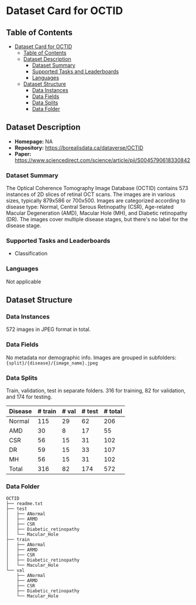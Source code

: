 # Dataset Card for OCTID

## Table of Contents
- [Dataset Card for OCTID](#dataset-card-for-octid)
  - [Table of Contents](#table-of-contents)
  - [Dataset Description](#dataset-description)
    - [Dataset Summary](#dataset-summary)
    - [Supported Tasks and Leaderboards](#supported-tasks-and-leaderboards)
    - [Languages](#languages)
  - [Dataset Structure](#dataset-structure)
    - [Data Instances](#data-instances)
    - [Data Fields](#data-fields)
    - [Data Splits](#data-splits)
    - [Data Folder](#data-folder)

## Dataset Description

- **Homepage:** NA
- **Repository:** https://borealisdata.ca/dataverse/OCTID
- **Paper:** https://www.sciencedirect.com/science/article/pii/S0045790618330842

### Dataset Summary

The Optical Coherence Tomography Image Database (OCTID) contains 573 instances of 2D slices of retinal OCT scans. The images are in various sizes, typically 879x586 or 700x500. Images are categorized according to disease type: Normal, Central Serous Retinopathy (CSR), Age-related Macular Degeneration (AMD), Macular Hole (MH), and Diabetic retinopathy (DR). The images cover multiple disease stages, but there's no label for the disease stage.

### Supported Tasks and Leaderboards

- Classification

### Languages

Not applicable

## Dataset Structure

### Data Instances

572 images in JPEG format in total.

### Data Fields

No metadata nor demographic info. Images are grouped in subfolders: `{split}/{disease}/{image_name}.jpeg`

### Data Splits

Train, validation, test in separate folders. 316 for training, 82 for validation, and 174 for testing.

|Disease|# train|# val|# test|# total|
|----|----|----|----|----|
|Normal|115|29|62|206|
|AMD|30|8|17|55|
|CSR|56|15|31|102|
|DR|59|15|33|107|
|MH|56|15|31|102|
|Total|316|82|174|572|

### Data Folder

```
OCTID
├── readme.txt
├── test
│   ├── ANormal
│   ├── ARMD
│   ├── CSR
│   ├── Diabetic_retinopathy
│   └── Macular_Hole
├── train
│   ├── ANormal
│   ├── ARMD
│   ├── CSR
│   ├── Diabetic_retinopathy
│   └── Macular_Hole
└── val
    ├── ANormal
    ├── ARMD
    ├── CSR
    ├── Diabetic_retinopathy
    └── Macular_Hole
```
